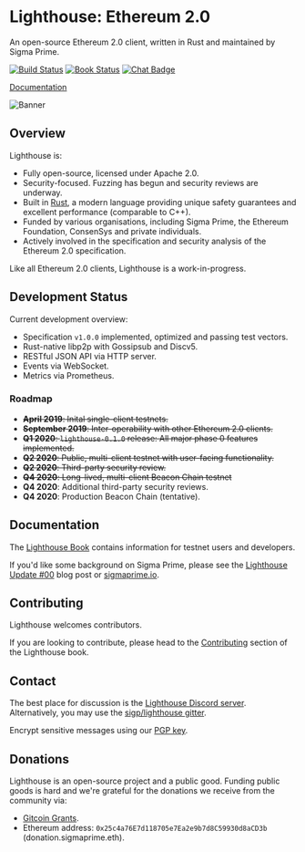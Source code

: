 # Lighthouse: Ethereum 2.0

An open-source Ethereum 2.0 client, written in Rust and maintained by Sigma Prime.

[![Build Status]][Build Link] [![Book Status]][Book Link] [![Chat Badge]][Chat Link]

[Build Status]: https://github.com/sigp/lighthouse/workflows/test-suite/badge.svg?branch=master
[Build Link]: https://github.com/sigp/lighthouse/actions
[Chat Badge]: https://img.shields.io/badge/chat-discord-%237289da
[Chat Link]: https://discord.gg/cyAszAh
[Book Status]:https://img.shields.io/badge/user--docs-master-informational
[Book Link]: http://lighthouse-book.sigmaprime.io/

[Documentation](http://lighthouse-book.sigmaprime.io/)

![Banner](https://i.postimg.cc/hjdTGKPd/photo-2020-10-23-09-52-16.jpg)

## Overview

Lighthouse is:

- Fully open-source, licensed under Apache 2.0.
- Security-focused. Fuzzing has begun and security reviews are underway.
- Built in [Rust](https://www.rust-lang.org/), a modern language providing unique safety guarantees and
	excellent performance (comparable to C++).
- Funded by various organisations, including Sigma Prime, the
	Ethereum Foundation, ConsenSys and private individuals.
- Actively involved in the specification and security analysis of the
	Ethereum 2.0 specification.

Like all Ethereum 2.0 clients, Lighthouse is a work-in-progress.

## Development Status

Current development overview:

- Specification `v1.0.0` implemented, optimized and passing test vectors.
- Rust-native libp2p with Gossipsub and Discv5.
- RESTful JSON API via HTTP server.
- Events via WebSocket.
- Metrics via Prometheus.

### Roadmap

- ~~**April 2019**: Inital single-client testnets.~~
- ~~**September 2019**: Inter-operability with other Ethereum 2.0 clients.~~
- ~~**Q1 2020**: `lighthouse-0.1.0` release: All major phase 0 features implemented.~~
- ~~**Q2 2020**: Public, multi-client testnet with user-facing functionality.~~
- ~~**Q2 2020**: Third-party security review.~~
- ~~**Q4 2020**: Long-lived, multi-client Beacon Chain testnet~~
- **Q4 2020**: Additional third-party security reviews.
- **Q4 2020**: Production Beacon Chain (tentative).


## Documentation

The [Lighthouse Book](http://lighthouse-book.sigmaprime.io/) contains information
for testnet users and developers.

If you'd like some background on Sigma Prime, please see the [Lighthouse Update
\#00](https://lighthouse.sigmaprime.io/update-00.html) blog post or
[sigmaprime.io](https://sigmaprime.io).

## Contributing

Lighthouse welcomes contributors.

If you are looking to contribute, please head to the
[Contributing](http://lighthouse-book.sigmaprime.io/contributing.html) section
of the Lighthouse book.

## Contact

The best place for discussion is the [Lighthouse Discord
server](https://discord.gg/cyAszAh). Alternatively, you may use the
[sigp/lighthouse gitter](https://gitter.im/sigp/lighthouse).

Encrypt sensitive messages using our [PGP
key](https://keybase.io/sigp/pgp_keys.asc?fingerprint=dcf37e025d6c9d42ea795b119e7c6cf9988604be).

## Donations

Lighthouse is an open-source project and a public good. Funding public goods is
hard and we're grateful for the donations we receive from the community via:

- [Gitcoin Grants](https://gitcoin.co/grants/25/lighthouse-ethereum-20-client).
- Ethereum address: `0x25c4a76E7d118705e7Ea2e9b7d8C59930d8aCD3b` (donation.sigmaprime.eth).
